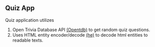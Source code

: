 ## Quiz App
Quiz application utilizes 
1. Open Trivia Database API <a href="https://opentdb.com/api_config.php">(Opentdb)</a> to get random quiz questions.
2. Uses HTML entity encoder/decode <a href="https://www.npmjs.com/package/he?activeTab=readme">(he)</a> to decode html entities to readable texts.
